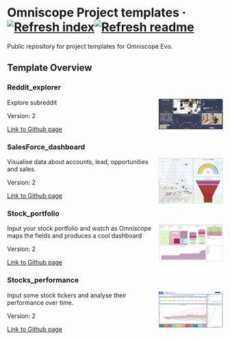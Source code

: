 # Omniscope Project templates &middot; [![Refresh index](https://github.com/visokio/omniscope-project-templates/actions/workflows/refresh_index.yml/badge.svg)](https://github.com/visokio/omniscope-project-templates/actions/workflows/refresh_index.yml)[![Refresh readme](https://github.com/visokio/omniscope-project-templates/actions/workflows/refresh_readme.yml/badge.svg)](https://github.com/visokio/omniscope-project-templates/actions/workflows/refresh_readme.yml)

Public repository for project templates for Omniscope Evo.

## Template Overview
<div id="Reddit_explorer"/>

### Reddit_explorer

<img align="right" src="https://github.com/visokio/omniscope-project-templates/blob/master/Reddit_explorer/thumbnail.png" width="150px" height="auto"/>

Explore subreddit

Version: 2

[Link to Github page](Reddit_explorer)

<div id="SalesForce_dashboard"/>

### SalesForce_dashboard

<img align="right" src="https://github.com/visokio/omniscope-project-templates/blob/master/SalesForce_dashboard/thumbnail.png" width="150px" height="auto"/>

Visualise data about accounts, lead, opportunities and sales.

Version: 2

[Link to Github page](SalesForce_dashboard)

<div id="Stock_portfolio"/>

### Stock_portfolio

<img align="right" src="https://github.com/visokio/omniscope-project-templates/blob/master/Stock_portfolio/thumbnail.png" width="150px" height="auto"/>

Input your stock portfolio and watch as Omniscope maps the fields and produces a cool dashboard

Version: 2

[Link to Github page](Stock_portfolio)

<div id="Stocks_performance"/>

### Stocks_performance

<img align="right" src="https://github.com/visokio/omniscope-project-templates/blob/master/Stocks_performance/thumbnail.png" width="150px" height="auto"/>

Input some stock tickers and analyse their performance over time.

Version: 2

[Link to Github page](Stocks_performance)

